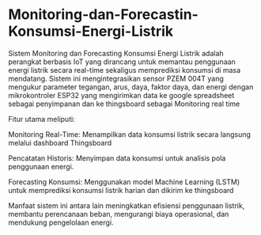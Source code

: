 # Monitoring-dan-Forecastin-Konsumsi-Energi-Listrik

Sistem Monitoring dan Forecasting Konsumsi Energi Listrik adalah perangkat berbasis IoT yang dirancang untuk memantau penggunaan energi listrik secara real-time sekaligus memprediksi konsumsi di masa mendatang. Sistem ini mengintegrasikan sensor PZEM 004T yang mengukur parameter tegangan, arus, daya, faktor daya, dan energi dengan mikrokontroler ESP32 yang mengirimkan data ke google spreadsheet sebagai penyimpanan dan ke thingsboard sebagai Monitoring real time

Fitur utama meliputi:

Monitoring Real-Time: Menampilkan data konsumsi listrik secara langsung melalui dashboard Thingsboard

Pencatatan Historis: Menyimpan data konsumsi untuk analisis pola penggunaan energi.

Forecasting Konsumsi: Menggunakan model Machine Learning (LSTM) untuk memprediksi konsumsi listrik harian dan dikirim ke thingsboard

Manfaat sistem ini antara lain meningkatkan efisiensi penggunaan listrik, membantu perencanaan beban, mengurangi biaya operasional, dan mendukung pengelolaan energi.
